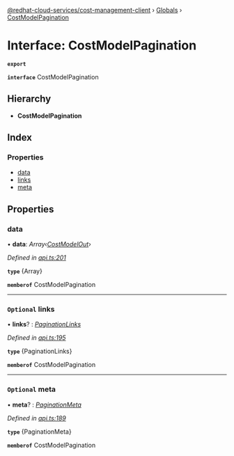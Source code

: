 [@redhat-cloud-services/cost-management-client](../README.md) › [Globals](../globals.md) › [CostModelPagination](costmodelpagination.md)

# Interface: CostModelPagination

**`export`** 

**`interface`** CostModelPagination

## Hierarchy

* **CostModelPagination**

## Index

### Properties

* [data](costmodelpagination.md#data)
* [links](costmodelpagination.md#optional-links)
* [meta](costmodelpagination.md#optional-meta)

## Properties

###  data

• **data**: *Array‹[CostModelOut](costmodelout.md)›*

*Defined in [api.ts:201](https://github.com/RedHatInsights/javascript-clients/blob/master/packages/cost-management/api.ts#L201)*

**`type`** {Array<CostModelOut>}

**`memberof`** CostModelPagination

___

### `Optional` links

• **links**? : *[PaginationLinks](paginationlinks.md)*

*Defined in [api.ts:195](https://github.com/RedHatInsights/javascript-clients/blob/master/packages/cost-management/api.ts#L195)*

**`type`** {PaginationLinks}

**`memberof`** CostModelPagination

___

### `Optional` meta

• **meta**? : *[PaginationMeta](paginationmeta.md)*

*Defined in [api.ts:189](https://github.com/RedHatInsights/javascript-clients/blob/master/packages/cost-management/api.ts#L189)*

**`type`** {PaginationMeta}

**`memberof`** CostModelPagination
